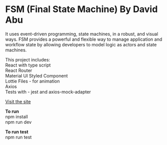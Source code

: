 # FSM (Final State Machine) By David Abu

It uses event-driven programming, state machines, in a robust, and visual ways. FSM provides a powerful and flexible way to manage application and workflow state by allowing developers to model logic as actors and state machines.

This project includes:  
React with type script  
React Router  
Material UI
Styled Component  
Lottie Files - for animation  
Axios  
Tests with - jest and axios-mock-adapter

[Visit the site](https://fsm1.vercel.app/)

**To run**  
npm install  
npm run dev

**To run test**  
npm run test
